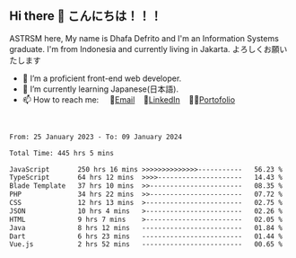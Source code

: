 ## Hi there 👋 こんにちは！！！
ASTRSM here, My name is Dhafa Defrito and I'm an Information Systems graduate. I'm from Indonesia and currently living in Jakarta. よろしくお願いたします

- 🔭 I’m a proficient front-end web developer.
- 🌱 I’m currently learning Japanese(日本語).
- 📫 How to reach me: &nbsp;&nbsp;&nbsp;&nbsp;📧[Email](ddefrito@gmail.com)&nbsp;&nbsp;&nbsp;&nbsp;💼[LinkedIn](https://www.linkedin.com/in/dhafa-defrita-rama-yudistira-9357a9229/)&nbsp;&nbsp;&nbsp;&nbsp;👨‍🎨[Portofolio](https://ddefrito.vercel.app/)
<br>
<!-- <p align="left">
<a href="https://github.com/ASTRSM">
  <img height="180em" src="https://github-readme-stats-eight-theta.vercel.app/api?username=ASTRSM&show_icons=true&theme=dracula&include_all_commits=true&count_private=true"/>
  <img height="180em" src="https://github-readme-stats-eight-theta.vercel.app/api/top-langs/?username=ASTRSM&layout=compact&langs_count=8&theme=dracula"/>
</a>
</p> -->

<!--START_SECTION:waka-->

```txt
From: 25 January 2023 - To: 09 January 2024

Total Time: 445 hrs 5 mins

JavaScript       250 hrs 16 mins >>>>>>>>>>>>>>-----------   56.23 %
TypeScript       64 hrs 12 mins  >>>>---------------------   14.43 %
Blade Template   37 hrs 10 mins  >>-----------------------   08.35 %
PHP              34 hrs 22 mins  >>-----------------------   07.72 %
CSS              12 hrs 13 mins  >------------------------   02.75 %
JSON             10 hrs 4 mins   >------------------------   02.26 %
HTML             9 hrs 7 mins    >------------------------   02.05 %
Java             8 hrs 12 mins   -------------------------   01.84 %
Dart             6 hrs 23 mins   -------------------------   01.44 %
Vue.js           2 hrs 52 mins   -------------------------   00.65 %
```

<!--END_SECTION:waka-->
